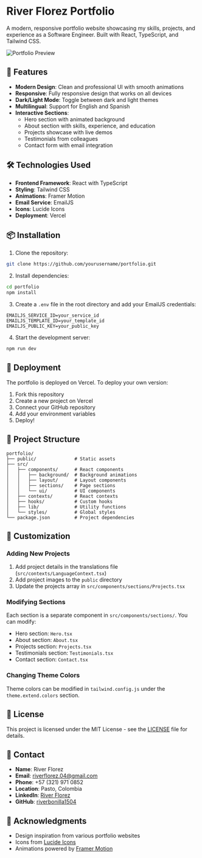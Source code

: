 # River Florez Portfolio

A modern, responsive portfolio website showcasing my skills, projects, and experience as a Software Engineer. Built with React, TypeScript, and Tailwind CSS.

![Portfolio Preview](public/preview.png)

## 🌟 Features

- **Modern Design**: Clean and professional UI with smooth animations
- **Responsive**: Fully responsive design that works on all devices
- **Dark/Light Mode**: Toggle between dark and light themes
- **Multilingual**: Support for English and Spanish
- **Interactive Sections**:
  - Hero section with animated background
  - About section with skills, experience, and education
  - Projects showcase with live demos
  - Testimonials from colleagues
  - Contact form with email integration

## 🛠️ Technologies Used

- **Frontend Framework**: React with TypeScript
- **Styling**: Tailwind CSS
- **Animations**: Framer Motion
- **Email Service**: EmailJS
- **Icons**: Lucide Icons
- **Deployment**: Vercel

## 📦 Installation

1. Clone the repository:
```bash
git clone https://github.com/yourusername/portfolio.git
```

2. Install dependencies:
```bash
cd portfolio
npm install
```

3. Create a `.env` file in the root directory and add your EmailJS credentials:
```env
EMAILJS_SERVICE_ID=your_service_id
EMAILJS_TEMPLATE_ID=your_template_id
EMAILJS_PUBLIC_KEY=your_public_key
```

4. Start the development server:
```bash
npm run dev
```

## 🚀 Deployment

The portfolio is deployed on Vercel. To deploy your own version:

1. Fork this repository
2. Create a new project on Vercel
3. Connect your GitHub repository
4. Add your environment variables
5. Deploy!

## 📁 Project Structure

```
portfolio/
├── public/              # Static assets
├── src/
│   ├── components/      # React components
│   │   ├── background/  # Background animations
│   │   ├── layout/      # Layout components
│   │   ├── sections/    # Page sections
│   │   └── ui/          # UI components
│   ├── contexts/        # React contexts
│   ├── hooks/           # Custom hooks
│   ├── lib/             # Utility functions
│   └── styles/          # Global styles
└── package.json         # Project dependencies
```

## 🎨 Customization

### Adding New Projects

1. Add project details in the translations file (`src/contexts/LanguageContext.tsx`)
2. Add project images to the `public` directory
3. Update the projects array in `src/components/sections/Projects.tsx`

### Modifying Sections

Each section is a separate component in `src/components/sections/`. You can modify:
- Hero section: `Hero.tsx`
- About section: `About.tsx`
- Projects section: `Projects.tsx`
- Testimonials section: `Testimonials.tsx`
- Contact section: `Contact.tsx`

### Changing Theme Colors

Theme colors can be modified in `tailwind.config.js` under the `theme.extend.colors` section.

## 📝 License

This project is licensed under the MIT License - see the [LICENSE](LICENSE) file for details.

## 👤 Contact

- **Name**: River Florez
- **Email**: riverflorez.04@gmail.com
- **Phone**: +57 (321) 971 0852
- **Location**: Pasto, Colombia
- **LinkedIn**: [River Florez](https://www.linkedin.com/in/river-alejandro-bonilla-florez-800736333/)
- **GitHub**: [riverbonilla1504](https://github.com/riverbonilla1504)

## 🙏 Acknowledgments

- Design inspiration from various portfolio websites
- Icons from [Lucide Icons](https://lucide.dev/)
- Animations powered by [Framer Motion](https://www.framer.com/motion/)
